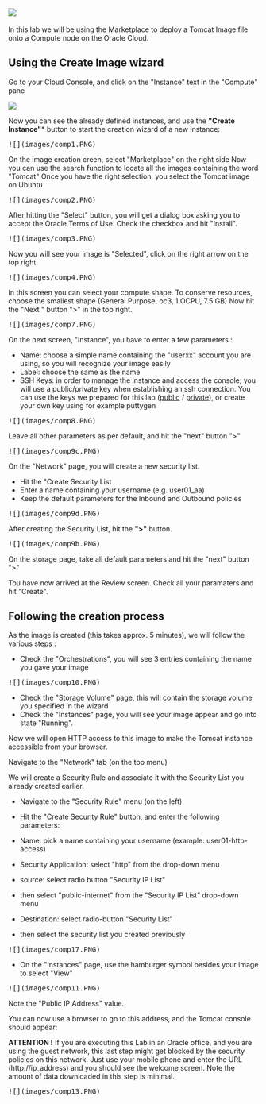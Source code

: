 ![](../common/images/customer.logo.png)
---

In this lab we will be using the Marketplace to deploy a Tomcat Image file onto a Compute node on the Oracle Cloud.

## Using the Create Image wizard ##

Go to your Cloud Console, and click on the "Instance" text in the "Compute" pane


![](./images/comp0.PNG)


Now you can see the already defined instances, and use the **"Create Instance"*** button to start the creation wizard of a new instance:

<kbd>
![](images/comp1.PNG)
</kbd>

On the image creation creen, select "Marketplace" on the right side
Now you can use the search function to locate all the images containing the word "Tomcat"
Once you have the right selection, you select the Tomcat image on Ubuntu

<kbd>
![](images/comp2.PNG)
</kbd>

After hitting the "Select" button, you will get a dialog box asking you to accept the Oracle Terms of Use.
Check the checkbox and hit "Install".

<kbd>
![](images/comp3.PNG)
</kbd>

Now  you will see your image is "Selected", click on the right arrow on the top right

<kbd>
![](images/comp4.PNG)
</kbd>

In this screen you can select your compute shape.  To conserve resources, choose the smallest shape (General Purpose, oc3, 1 OCPU, 7.5 GB)
Now hit the "Next " button ">" in the top right.

<kbd>
![](images/comp7.PNG)
</kbd>

On the next screen, "Instance", you have to enter a few parameters :
+ Name: choose a simple name containing the "userxx" account you are using, so you will recognize your image easily
+ Label: choose the same as the name
+ SSH Keys: in order to manage the instance and access the console, you will use a public/private key when establishing an ssh connection.  You can use the keys we prepared for this lab ([public](bin/ctd_pub.pub) / [private](bin/ctd_priv.openssh)), or create your own key using for example puttygen

<kbd>
![](images/comp8.PNG)
</kbd>

Leave all other parameters as per default, and hit the "next" button ">"

<kbd>
![](images/comp9c.PNG)
</kbd>


On the "Network" page, you will create a new security list.  
+ Hit the "Create Security List
+ Enter a name containing your username (e.g. user01_aa)
+ Keep the default parameters for the Inbound and Outbound policies

<kbd>
![](images/comp9d.PNG)
</kbd>

After creating the Security List, hit the **">"** button.

<kbd>
![](images/comp9b.PNG)
</kbd>


On the storage page, take all default parameters and hit the "next" button ">"

Tou have now arrived at the Review screen.  Check all your paramaters and hit "Create".

## Following the creation process ##
As the image is created (this takes approx. 5 minutes), we will follow the various steps :

+ Check the "Orchestrations", you will see 3 entries containing the name you gave your image

<kbd>
![](images/comp10.PNG)
</kbd>

+ Check the "Storage Volume" page, this will contain the storage volume you specified in the wizard
+ Check the "Instances" page, you will see your image appear and go into state "Running".


Now we will open HTTP access to this image to make the Tomcat instance accessible from your browser.

Navigate to the "Network" tab (on the top menu)


We will create a Security Rule and associate it with the Security List you already created earlier.

+ Navigate to the "Security Rule" menu (on the left)
+ Hit the "Create Security Rule" button, and enter the following parameters:

+ Name: pick a name containing your username (example: user01-http-access)
+ Security Application: select "http" from the drop-down menu
+ source: select radio button "Security IP List"
+ then select "public-internet" from the "Security IP List" drop-down menu
+ Destination: select radio-button "Security List"
+ then select the security list you created previously

<kbd>
![](images/comp17.PNG)
</kbd>


+ On the "Instances" page, use the hamburger symbol besides your image to select "View"

<kbd>
![](images/comp11.PNG)
</kbd>

Note the "Public IP Address" value.

You can now use a browser to go to this address, and the Tomcat console should appear:

**ATTENTION !**
If you are executing this Lab in an Oracle office, and you are using the guest network, this last step might get blocked by the security policies on this network.  Just use your mobile phone and enter the URL (http://ip_address) and you should see the welcome screen.  Note the amount of data downloaded in this step is minimal.

<kbd>
![](images/comp13.PNG)
</kbd>
